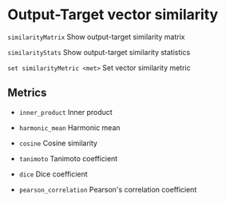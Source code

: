 # Output-Target vector similarity


`similarityMatrix`               Show output-target similarity matrix

`similarityStats`                Show output-target similarity statistics

`set similarityMetric <met>`     Set vector similarity metric


## Metrics


* `inner_product`                Inner product

* `harmonic_mean`                Harmonic mean

* `cosine`                       Cosine similarity

* `tanimoto`                     Tanimoto coefficient

* `dice`                         Dice coefficient

* `pearson_correlation`          Pearson's correlation coefficient
